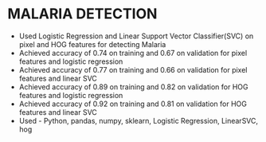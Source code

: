 # MALARIA DETECTION
- Used Logistic Regression and Linear Support Vector Classifier(SVC) on pixel and HOG features for detecting Malaria
- Achieved accuracy of 0.74 on training and 0.67 on validation for pixel features and logistic regression
- Achieved accuracy of 0.77 on training and 0.66 on validation for pixel features and linear SVC
- Achieved accuracy of 0.89 on training and 0.82 on validation for HOG features and logistic regression
- Achieved accuracy of 0.92 on training and 0.81 on validation for HOG features and linear SVC
- Used - Python, pandas, numpy, sklearn, Logistic Regression, LinearSVC, hog